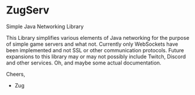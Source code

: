 # ZugServ
Simple Java Networking Library

This Library simplifies various elements of Java networking for the purpose of simple game servers and what not.  Currently only WebSockets have been implemented and not SSL or 
other communication protocols.   Future expansions to this library may or may not possibly include Twitch, Discord and other services.   Oh, and maybe some actual documentation.

Cheers,

- Zug


